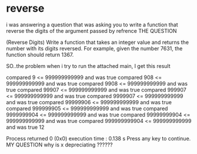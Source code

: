 # reverse
i was answering a question that was asking you to write a function that reverse the digits of the argument passed by refrence
THE QUESTION

(Reverse Digits) Write a function that takes an integer value and returns the number with
its digits reversed. For example, given the number 7631, the function should return 1367.


SO..the problem 
when i try to run the attached main, I get this result

compared 9 <= 999999999999  and was true 
compared 908 <= 999999999999  and was true 
compared 9908 <= 999999999999  and was true 
compared 99907 <= 999999999999  and was true
compared 999907 <= 999999999999  and was true
compared 9999907 <= 999999999999  and was true
compared 99999906 <= 999999999999  and was true
compared 999999905 <= 999999999999  and was true
compared 9999999904 <= 999999999999  and was true
compared 99999999904 <= 999999999999  and was true
compared 999999999904 <= 999999999999  and was true
12

Process returned 0 (0x0)   execution time : 0.138 s
Press any key to continue.
  MY QUESTION why is x depreciating ??????
